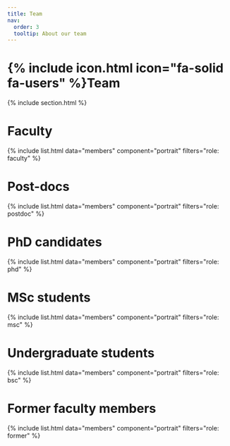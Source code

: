 ```yaml
---
title: Team
nav:
  order: 3
  tooltip: About our team
---
```


# {% include icon.html icon="fa-solid fa-users" %}Team

{% include section.html %}

# Faculty

{% include list.html data="members" component="portrait" filters="role: faculty" %}

# Post-docs

{% include list.html data="members" component="portrait" filters="role: postdoc" %}

# PhD candidates

{% include list.html data="members" component="portrait" filters="role: phd" %}

# MSc students

{% include list.html data="members" component="portrait" filters="role: msc" %}

# Undergraduate students

{% include list.html data="members" component="portrait" filters="role: bsc" %}

# Former faculty members

{% include list.html data="members" component="portrait" filters="role: former" %}

<!--
{% capture content %}

{% include figure.html image="images/photo.jpg" %}
{% include figure.html image="images/photo.jpg" %}
{% include figure.html image="images/photo.jpg" %}

{% endcapture %}

{% include grid.html style="square" content=content %}
-->
